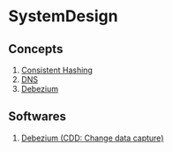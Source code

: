 # SystemDesign

## Concepts

1. [Consistent Hashing](./Concepts/Hashing/consistent_hashing.md)
2. [DNS](./Concepts/DNS/dns.md)
3. [Debezium](./Concepts/Debezium/debezium.md)

## Softwares

1. [Debezium (CDD: Change data capture)](./Softwares/Debezium/)
